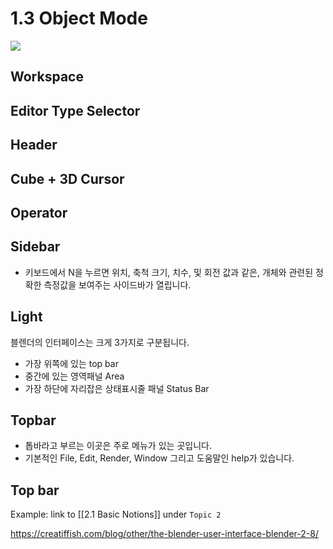 
# 1.3 Object Mode
<image src="https://github.com/onmind/ob/blob/main/Image/Interface_object%20mode.png?raw=true" with="400" hight="300">

## Workspace 

## Editor Type Selector 

## Header 

## Cube + 3D Cursor 

## Operator 

## Sidebar 

- 키보드에서 N을 누르면 위치, 축척 크기, 치수, 및 회전 값과 같은, 개체와 관련된 정확한 측정값을 보여주는 사이드바가 열립니다. 

## Light 

블렌더의 인터페이스는 크게 3가지로 구분됩니다. 
- 가장 위쪽에 있는 top bar 
- 중간에 있는 영역패널 Area 
- 가장 하단에 자리잡은 상태표시줄 패널 Status Bar 

## Topbar 
- 톱바라고 부르는 이곳은 주로 메뉴가 있는 곳입니다. 
- 기본적인 File, Edit, Render, Window 그리고 도움말인 help가 있습니다. 


## Top bar 


Example: link to [[2.1 Basic Notions]] under `Topic 2`

https://creatiffish.com/blog/other/the-blender-user-interface-blender-2-8/ 